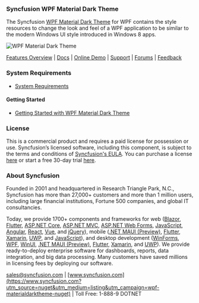 ### Syncfusion WPF Material Dark Theme
The Syncfusion [WPF Material Dark Theme](https://www.syncfusion.com/wpf-controls/themestudio?utm_source=nuget&utm_medium=listing&utm_campaign=wpf-materialdarktheme-nuget) for WPF contains the style resources to change the look and feel of a WPF application to be similar to the modern Windows UI style introduced in Windows 8 apps.

![WPF Material Dark Theme](https://cdn.syncfusion.com/nuget-readme/wpf/wpf-materialdark.png)

[Features Overview](https://www.syncfusion.com/wpf-controls/themestudio?utm_source=nuget&utm_medium=listing&utm_campaign=wpf-materialdarktheme-nuget) | [Docs](https://help.syncfusion.com/wpf/themes/skin-manager?utm_source=nuget&utm_medium=listing&utm_campaign=wpf-materialdarktheme-nuget) | [Online Demo](https://github.com/syncfusion/wpf-demos?utm_source=nuget&utm_medium=listing&utm_campaign=wpf-materialdarktheme-nuget) | [Support](https://support.syncfusion.com/create?utm_source=nuget&utm_medium=listing&utm_campaign=wpf-materialdarktheme-nuget) | [Forums](https://www.syncfusion.com/forums/wpf?utm_source=nuget&utm_medium=listing&utm_campaign=wpf-materialdarktheme-nuget) | [Feedback](https://www.syncfusion.com/feedback/wpf?utm_source=nuget&utm_medium=listing&utm_campaign=wpf-materialdarktheme-nuget)

### System Requirements

* [System Requirements](https://help.syncfusion.com/wpf/installation/system-requirements?utm_source=nuget&utm_medium=listing&utm_campaign=wpf-materialdarktheme-nuget)

#### Getting Started

* [Getting Started with WPF Material Dark Theme](https://help.syncfusion.com/wpf/themes/skin-manager?utm_source=nuget&utm_medium=listing&utm_campaign=wpf-materialdarktheme-nuget)

### License

This is a commercial product and requires a paid license for possession or use. Syncfusion’s licensed software, including this component, is subject to the terms and conditions of [Syncfusion's EULA](https://www.syncfusion.com/eula/es/?utm_source=nuget&utm_medium=listing&utm_campaign=wpf-materialdarktheme-nuget). You can purchase a license [here](https://www.syncfusion.com/sales/products?utm_source=nuget&utm_medium=listing&utm_campaign=wpf-materialdarktheme-nuget) or start a free 30-day trial [here](https://www.syncfusion.com/account/manage-trials/start-trials?utm_source=nuget&utm_medium=listing&utm_campaign=wpf-materialdarktheme-nuget).

### About Syncfusion

Founded in 2001 and headquartered in Research Triangle Park, N.C., Syncfusion has more than 27,000+ customers and more than 1 million users, including large financial institutions, Fortune 500 companies, and global IT consultancies.
 
Today, we provide 1700+ components and frameworks for web ([Blazor](https://www.syncfusion.com/blazor-components?utm_source=nuget&utm_medium=listing&utm_campaign=wpf-materialdarktheme-nuget), [Flutter](https://www.syncfusion.com/flutter-widgets?utm_source=nuget&utm_medium=listing&utm_campaign=wpf-materialdarktheme-nuget), [ASP.NET Core](https://www.syncfusion.com/aspnet-core-ui-controls?utm_source=nuget&utm_medium=listing&utm_campaign=wpf-materialdarktheme-nuget), [ASP.NET MVC](https://www.syncfusion.com/aspnet-mvc-ui-controls?utm_source=nuget&utm_medium=listing&utm_campaign=wpf-materialdarktheme-nuget), [ASP.NET Web Forms](https://www.syncfusion.com/jquery/aspnet-webforms-ui-controls?utm_source=nuget&utm_medium=listing&utm_campaign=wpf-materialdarktheme-nuget), [JavaScript](https://www.syncfusion.com/javascript-ui-controls?utm_source=nuget&utm_medium=listing&utm_campaign=wpf-materialdarktheme-nuget), [Angular](https://www.syncfusion.com/angular-ui-components?utm_source=nuget&utm_medium=listing&utm_campaign=wpf-materialdarktheme-nuget), [React](https://www.syncfusion.com/react-ui-components?utm_source=nuget&utm_medium=listing&utm_campaign=wpf-materialdarktheme-nuget), [Vue](https://www.syncfusion.com/vue-ui-components?utm_source=nuget&utm_medium=listing&utm_campaign=wpf-materialdarktheme-nuget), and [jQuery](https://www.syncfusion.com/jquery-ui-widgets?utm_source=nuget&utm_medium=listing&utm_campaign=wpf-materialdarktheme-nuget)), mobile ([.NET MAUI (Preview)](https://www.syncfusion.com/maui-controls?utm_source=nuget&utm_medium=listing&utm_campaign=wpf-materialdarktheme-nuget), [Flutter](https://www.syncfusion.com/flutter-widgets?utm_source=nuget&utm_medium=listing&utm_campaign=wpf-materialdarktheme-nuget), [Xamarin](https://www.syncfusion.com/xamarin-ui-controls?utm_source=nuget&utm_medium=listing&utm_campaign=wpf-materialdarktheme-nuget), [UWP](https://www.syncfusion.com/uwp-ui-controls?utm_source=nuget&utm_medium=listing&utm_campaign=wpf-materialdarktheme-nuget), and [JavaScript](https://www.syncfusion.com/javascript-ui-controls?utm_source=nuget&utm_medium=listing&utm_campaign=wpf-materialdarktheme-nuget)), and desktop development ([WinForms](https://www.syncfusion.com/winforms-ui-controls?utm_source=nuget&utm_medium=listing&utm_campaign=wpf-materialdarktheme-nuget), [WPF](https://www.syncfusion.com/wpf-controls?utm_source=nuget&utm_medium=listing&utm_campaign=wpf-materialdarktheme-nuget), [WinUI](https://www.syncfusion.com/winui-controls?utm_source=nuget&utm_medium=listing&utm_campaign=wpf-materialdarktheme-nuget), [.NET MAUI (Preview)](https://www.syncfusion.com/maui-controls?utm_source=nuget&utm_medium=listing&utm_campaign=wpf-materialdarktheme-nuget), [Flutter](https://www.syncfusion.com/flutter-widgets?utm_source=nuget&utm_medium=listing&utm_campaign=wpf-materialdarktheme-nuget), [Xamarin](https://www.syncfusion.com/xamarin-ui-controls?utm_source=nuget&utm_medium=listing&utm_campaign=wpf-materialdarktheme-nuget), and [UWP](https://www.syncfusion.com/uwp-ui-controls?utm_source=nuget&utm_medium=listing&utm_campaign=wpf-materialdarktheme-nuget)). We provide ready-to-deploy enterprise software for dashboards, reports, data integration, and big data processing. Many customers have saved millions in licensing fees by deploying our software.

[sales@syncfusion.com](mailto:sales@syncfusion.com?Subject=Syncfusion%20WPF%20MaterialDark%20Theme%20-%20NuGet) | [www.syncfusion.com](https://www.syncfusion.com?utm_source=nuget&utm_medium=listing&utm_campaign=wpf-materialdarktheme-nuget) | Toll Free: 1-888-9 DOTNET


